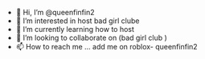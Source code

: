 - 👋 Hi, I’m @queenfinfin2
- 👀 I’m interested in  host bad girl clube
- 🌱 I’m currently learning how to  host
- 💞️ I’m looking to collaborate on (bad girl club )
- 📫 How to reach me ... add me on roblox- queenfinfin2

<!---
queenfinfin2/queenfinfin2 is a ✨ special ✨ repository because its `README.md` (this file) appears on your GitHub profile.
You can click the Preview link to take a look at your changes.
--->
